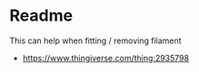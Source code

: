 # Readme

This can help when fitting / removing filament

  * https://www.thingiverse.com/thing:2935798
